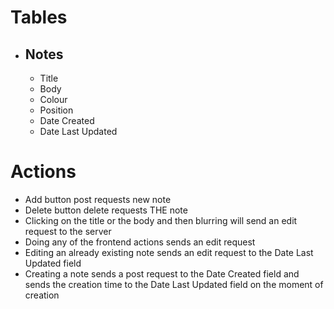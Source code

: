# Tables
* ## Notes
    * Title
    * Body
    * Colour
    * Position
    * Date Created
    * Date Last Updated
# Actions
* Add button post requests new note
* Delete button delete requests THE note
* Clicking on the title or the body and then blurring will send an edit request to the server
* Doing any of the frontend actions sends an edit request
* Editing an already existing note sends an edit request to the Date Last Updated field
* Creating a note sends a post request to the Date Created field and sends the creation time to the Date Last Updated field on the moment of creation 
